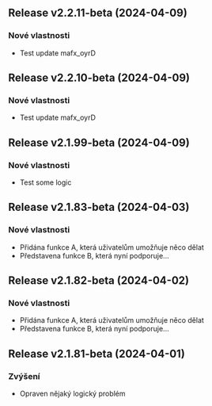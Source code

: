 ## Release v2.2.11-beta (2024-04-09)

### Nové vlastnosti

- Test update mafx_oyrD

## Release v2.2.10-beta (2024-04-09)

### Nové vlastnosti

- Test update mafx_oyrD

## Release v2.1.99-beta (2024-04-09)

### Nové vlastnosti

- Test some logic

## Release v2.1.83-beta (2024-04-03)

### Nové vlastnosti

- Přidána funkce A, která uživatelům umožňuje něco dělat
- Představena funkce B, která nyní podporuje...

## Release v2.1.82-beta (2024-04-02)

### Nové vlastnosti

- Přidána funkce A, která uživatelům umožňuje něco dělat
- Představena funkce B, která nyní podporuje...

## Release v2.1.81-beta (2024-04-01)

### Zvýšení

- Opraven nějaký logický problém
